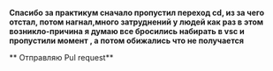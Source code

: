 **Спасибо за практикум сначало пропустил переход cd, из за чего отстал, потом нагнал,много затруднений у людей как раз в этом возникло-причина я думаю все бросились набирать  в vsc и пропустили момент , а потом обижались что не получается**

** Отправляю Pul request**
